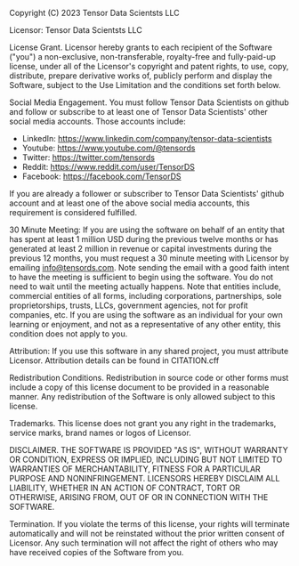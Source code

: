 Copyright (C) 2023 Tensor Data Scientsts LLC

Licensor: Tensor Data Scientsts LLC

License Grant. Licensor hereby grants to each recipient of the
Software ("you") a non-exclusive, non-transferable, royalty-free and
fully-paid-up license, under all of the Licensor's copyright and
patent rights, to use, copy, distribute, prepare derivative works of,
publicly perform and display the Software, subject to the Use
Limitation and the conditions set forth below.

Social Media Engagement. You must follow Tensor Data Scientists on 
github and follow or subscribe to at least one of Tensor Data 
Scientists' other social media accounts. Those accounts include:

- LinkedIn: https://www.linkedin.com/company/tensor-data-scientists
- Youtube: https://www.youtube.com/@tensords
- Twitter: https://twitter.com/tensords
- Reddit: https://www.reddit.com/user/TensorDS
- Facebook: https://facebook.com/TensorDS 

If you are already a follower or subscriber to Tensor Data Scientists' 
github account and at least one of the above social media accounts, 
this requirement is considered fulfilled.

30 Minute Meeting: If you are using the software on behalf of an entity 
that has spent at least 1 million USD during the previous twelve months 
or has generated at least 2 million in revenue or capital investments 
during the previous 12 months, you must request a 30 minute meeting with 
Licensor by emailing info@tensords.com. Note sending the email with a 
good faith intent to have the meeting is sufficient to begin using the 
software. You do not need to wait until the meeting actually happens. 
Note that entities include, commercial entities of all forms, including 
corporations, partnerships, sole proprietorships, trusts, LLCs, 
government agencies, not for profit companies, etc. If you are using the 
software as an individual for your own learning or enjoyment, and not as 
a representative of any other entity, this condition does not apply to you. 

Attribution: If you use this software in any shared project, you must 
attribute Licensor. Attribution details can be found in CITATION.cff

Redistribution Conditions. Redistribution in source code or other forms must include
a copy of this license document to be provided in a reasonable
manner. Any redistribution of the Software is only allowed subject to
this license.

Trademarks. This license does not grant you any right in the
trademarks, service marks, brand names or logos of Licensor.

DISCLAIMER. THE SOFTWARE IS PROVIDED "AS IS", WITHOUT WARRANTY OR
CONDITION, EXPRESS OR IMPLIED, INCLUDING BUT NOT LIMITED TO WARRANTIES
OF MERCHANTABILITY, FITNESS FOR A PARTICULAR PURPOSE AND
NONINFRINGEMENT. LICENSORS HEREBY DISCLAIM ALL LIABILITY, WHETHER IN
AN ACTION OF CONTRACT, TORT OR OTHERWISE, ARISING FROM, OUT OF OR IN
CONNECTION WITH THE SOFTWARE.

Termination. If you violate the terms of this license, your rights
will terminate automatically and will not be reinstated without the
prior written consent of Licensor. Any such termination will not
affect the right of others who may have received copies of the
Software from you.
